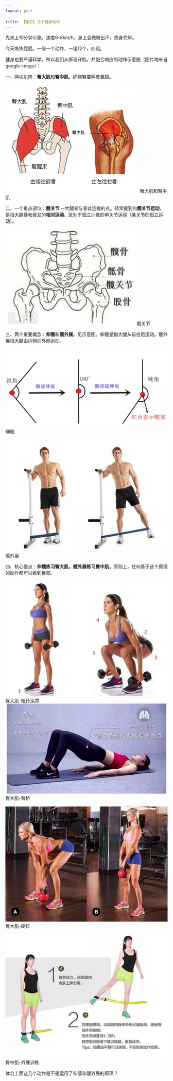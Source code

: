 ```yaml
---
layout: post

title: 【备忘】几个健身动作
---
```


先来上10分钟小跑，速度6-8km/h。身上会微微出汗，热身完毕。

今天练练屁屁。一般一个动作，一组12个，四组。


健身也要严谨科学。所以我们从原理开始，并配合响应的动作示意图（图片均来自google image）：

一、两块肌肉：**臀大肌**和**臀中肌**。练翘臀要两者兼顾。

<div class="center">
  <img src="/images/posts/2017-11-09/臀部.jpg" alt="臀大肌和臀中肌" />
 臀大肌和臀中肌
</div>

二、一个重点部位：**髋关节** --大腿骨与骨盆连接的点。经常提到的**髋关节运动**，是指大腿骨和骨盆的**相对运动**。区别于孤立训练的单关节运动（某关节的孤立运动）。

<div class="center">
  <img src="/images/posts/2017-11-09/髋关节.jpg" alt= "髋关节" />
 髋关节
</div>



三、两个重要概念：**伸髋**和**髋外展**。见示意图。伸髋是指大腿从前往后运动。髋外展指大腿由内侧向外侧运动。

<div class="center">
  <img src="/images/posts/2017-11-09/伸髋.jpg" alt="伸髋" />
 伸髋
</div>

<div class="center">
  <img src="/images/posts/2017-11-09/外展.jpg" alt="髋外展" />
 髋外展
</div>

四、核心要点：**伸髋练习臀大肌，髋外展练习臀中肌**。原则上，任何基于这个原理的动作都可以练到臀部。

<div class="center">
  <img src="/images/posts/2017-11-09/哑铃深蹲.jpg" alt="臀大肌-哑铃深蹲" />
 臀大肌-哑铃深蹲
</div>

<div class="center">
  <img src="/images/posts/2017-11-09/臀桥.jpeg" alt="臀大肌-臀桥" />
 臀大肌-臀桥
</div>

<div class="center">
  <img src="/images/posts/2017-11-09/硬拉.jpeg" alt="臀大肌-硬拉" />
 臀大肌-硬拉
</div>

<div class="center">
  <img src="/images/posts/2017-11-09/臀中肌训练.jpg" alt="臀中肌-外展训练" />
 臀中肌-外展训练
</div>



体会上面这几个动作是不是运用了伸髋和髋外展的原理？

